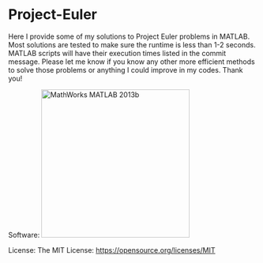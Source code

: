 # Project-Euler
Here I provide some of my solutions to Project Euler problems in MATLAB. Most solutions are tested to make sure the runtime is less than 1-2 seconds. MATLAB scripts will have their execution times listed in the commit message. Please let me know if you know any other more efficient methods to solve those problems or anything I could improve in my codes. Thank you! 

Software: 
<img src="https://www.mathworks.com/cmsimages/64848_wl_cc_logo_membrane_2002_wl.gif" alt="MathWorks MATLAB 2013b" width="300px">

License:
The MIT License: https://opensource.org/licenses/MIT